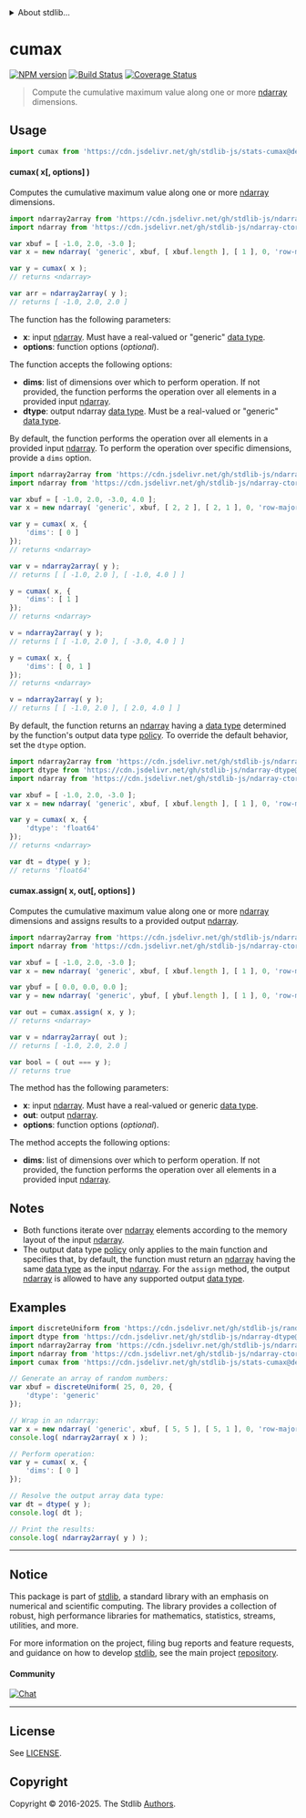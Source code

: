 <!--

@license Apache-2.0

Copyright (c) 2025 The Stdlib Authors.

Licensed under the Apache License, Version 2.0 (the "License");
you may not use this file except in compliance with the License.
You may obtain a copy of the License at

   http://www.apache.org/licenses/LICENSE-2.0

Unless required by applicable law or agreed to in writing, software
distributed under the License is distributed on an "AS IS" BASIS,
WITHOUT WARRANTIES OR CONDITIONS OF ANY KIND, either express or implied.
See the License for the specific language governing permissions and
limitations under the License.

-->


<details>
  <summary>
    About stdlib...
  </summary>
  <p>We believe in a future in which the web is a preferred environment for numerical computation. To help realize this future, we've built stdlib. stdlib is a standard library, with an emphasis on numerical and scientific computation, written in JavaScript (and C) for execution in browsers and in Node.js.</p>
  <p>The library is fully decomposable, being architected in such a way that you can swap out and mix and match APIs and functionality to cater to your exact preferences and use cases.</p>
  <p>When you use stdlib, you can be absolutely certain that you are using the most thorough, rigorous, well-written, studied, documented, tested, measured, and high-quality code out there.</p>
  <p>To join us in bringing numerical computing to the web, get started by checking us out on <a href="https://github.com/stdlib-js/stdlib">GitHub</a>, and please consider <a href="https://opencollective.com/stdlib">financially supporting stdlib</a>. We greatly appreciate your continued support!</p>
</details>

# cumax

[![NPM version][npm-image]][npm-url] [![Build Status][test-image]][test-url] [![Coverage Status][coverage-image]][coverage-url] <!-- [![dependencies][dependencies-image]][dependencies-url] -->

> Compute the cumulative maximum value along one or more [ndarray][@stdlib/ndarray/ctor] dimensions.



<section class="usage">

## Usage

```javascript
import cumax from 'https://cdn.jsdelivr.net/gh/stdlib-js/stats-cumax@deno/mod.js';
```

#### cumax( x\[, options] )

Computes the cumulative maximum value along one or more [ndarray][@stdlib/ndarray/ctor] dimensions.

```javascript
import ndarray2array from 'https://cdn.jsdelivr.net/gh/stdlib-js/ndarray-to-array@deno/mod.js';
import ndarray from 'https://cdn.jsdelivr.net/gh/stdlib-js/ndarray-ctor@deno/mod.js';

var xbuf = [ -1.0, 2.0, -3.0 ];
var x = new ndarray( 'generic', xbuf, [ xbuf.length ], [ 1 ], 0, 'row-major' );

var y = cumax( x );
// returns <ndarray>

var arr = ndarray2array( y );
// returns [ -1.0, 2.0, 2.0 ]
```

The function has the following parameters:

-   **x**: input [ndarray][@stdlib/ndarray/ctor]. Must have a real-valued or "generic" [data type][@stdlib/ndarray/dtypes].
-   **options**: function options (_optional_).

The function accepts the following options:

-   **dims**: list of dimensions over which to perform operation. If not provided, the function performs the operation over all elements in a provided input [ndarray][@stdlib/ndarray/ctor].
-   **dtype**: output ndarray [data type][@stdlib/ndarray/dtypes]. Must be a real-valued or "generic" [data type][@stdlib/ndarray/dtypes].

By default, the function performs the operation over all elements in a provided input [ndarray][@stdlib/ndarray/ctor]. To perform the operation over specific dimensions, provide a `dims` option.

```javascript
import ndarray2array from 'https://cdn.jsdelivr.net/gh/stdlib-js/ndarray-to-array@deno/mod.js';
import ndarray from 'https://cdn.jsdelivr.net/gh/stdlib-js/ndarray-ctor@deno/mod.js';

var xbuf = [ -1.0, 2.0, -3.0, 4.0 ];
var x = new ndarray( 'generic', xbuf, [ 2, 2 ], [ 2, 1 ], 0, 'row-major' );

var y = cumax( x, {
    'dims': [ 0 ]
});
// returns <ndarray>

var v = ndarray2array( y );
// returns [ [ -1.0, 2.0 ], [ -1.0, 4.0 ] ]

y = cumax( x, {
    'dims': [ 1 ]
});
// returns <ndarray>

v = ndarray2array( y );
// returns [ [ -1.0, 2.0 ], [ -3.0, 4.0 ] ]

y = cumax( x, {
    'dims': [ 0, 1 ]
});
// returns <ndarray>

v = ndarray2array( y );
// returns [ [ -1.0, 2.0 ], [ 2.0, 4.0 ] ]
```

By default, the function returns an [ndarray][@stdlib/ndarray/ctor] having a [data type][@stdlib/ndarray/dtypes] determined by the function's output data type [policy][@stdlib/ndarray/output-dtype-policies]. To override the default behavior, set the `dtype` option.

```javascript
import ndarray2array from 'https://cdn.jsdelivr.net/gh/stdlib-js/ndarray-to-array@deno/mod.js';
import dtype from 'https://cdn.jsdelivr.net/gh/stdlib-js/ndarray-dtype@deno/mod.js';
import ndarray from 'https://cdn.jsdelivr.net/gh/stdlib-js/ndarray-ctor@deno/mod.js';

var xbuf = [ -1.0, 2.0, -3.0 ];
var x = new ndarray( 'generic', xbuf, [ xbuf.length ], [ 1 ], 0, 'row-major' );

var y = cumax( x, {
    'dtype': 'float64'
});
// returns <ndarray>

var dt = dtype( y );
// returns 'float64'
```

#### cumax.assign( x, out\[, options] )

Computes the cumulative maximum value along one or more [ndarray][@stdlib/ndarray/ctor] dimensions and assigns results to a provided output [ndarray][@stdlib/ndarray/ctor].

```javascript
import ndarray2array from 'https://cdn.jsdelivr.net/gh/stdlib-js/ndarray-to-array@deno/mod.js';
import ndarray from 'https://cdn.jsdelivr.net/gh/stdlib-js/ndarray-ctor@deno/mod.js';

var xbuf = [ -1.0, 2.0, -3.0 ];
var x = new ndarray( 'generic', xbuf, [ xbuf.length ], [ 1 ], 0, 'row-major' );

var ybuf = [ 0.0, 0.0, 0.0 ];
var y = new ndarray( 'generic', ybuf, [ ybuf.length ], [ 1 ], 0, 'row-major' );

var out = cumax.assign( x, y );
// returns <ndarray>

var v = ndarray2array( out );
// returns [ -1.0, 2.0, 2.0 ]

var bool = ( out === y );
// returns true
```

The method has the following parameters:

-   **x**: input [ndarray][@stdlib/ndarray/ctor]. Must have a real-valued or generic [data type][@stdlib/ndarray/dtypes].
-   **out**: output [ndarray][@stdlib/ndarray/ctor].
-   **options**: function options (_optional_).

The method accepts the following options:

-   **dims**: list of dimensions over which to perform operation. If not provided, the function performs the operation over all elements in a provided input [ndarray][@stdlib/ndarray/ctor].

</section>

<!-- /.usage -->

<section class="notes">

## Notes

-   Both functions iterate over [ndarray][@stdlib/ndarray/ctor] elements according to the memory layout of the input [ndarray][@stdlib/ndarray/ctor].
-   The output data type [policy][@stdlib/ndarray/output-dtype-policies] only applies to the main function and specifies that, by default, the function must return an [ndarray][@stdlib/ndarray/ctor] having the same [data type][@stdlib/ndarray/dtypes] as the input [ndarray][@stdlib/ndarray/ctor]. For the `assign` method, the output [ndarray][@stdlib/ndarray/ctor] is allowed to have any supported output [data type][@stdlib/ndarray/dtypes].

</section>

<!-- /.notes -->

<section class="examples">

## Examples

<!-- eslint no-undef: "error" -->

```javascript
import discreteUniform from 'https://cdn.jsdelivr.net/gh/stdlib-js/random-array-discrete-uniform@deno/mod.js';
import dtype from 'https://cdn.jsdelivr.net/gh/stdlib-js/ndarray-dtype@deno/mod.js';
import ndarray2array from 'https://cdn.jsdelivr.net/gh/stdlib-js/ndarray-to-array@deno/mod.js';
import ndarray from 'https://cdn.jsdelivr.net/gh/stdlib-js/ndarray-ctor@deno/mod.js';
import cumax from 'https://cdn.jsdelivr.net/gh/stdlib-js/stats-cumax@deno/mod.js';

// Generate an array of random numbers:
var xbuf = discreteUniform( 25, 0, 20, {
    'dtype': 'generic'
});

// Wrap in an ndarray:
var x = new ndarray( 'generic', xbuf, [ 5, 5 ], [ 5, 1 ], 0, 'row-major' );
console.log( ndarray2array( x ) );

// Perform operation:
var y = cumax( x, {
    'dims': [ 0 ]
});

// Resolve the output array data type:
var dt = dtype( y );
console.log( dt );

// Print the results:
console.log( ndarray2array( y ) );
```

</section>

<!-- /.examples -->

<!-- Section for related `stdlib` packages. Do not manually edit this section, as it is automatically populated. -->

<section class="related">

</section>

<!-- /.related -->

<!-- Section for all links. Make sure to keep an empty line after the `section` element and another before the `/section` close. -->


<section class="main-repo" >

* * *

## Notice

This package is part of [stdlib][stdlib], a standard library with an emphasis on numerical and scientific computing. The library provides a collection of robust, high performance libraries for mathematics, statistics, streams, utilities, and more.

For more information on the project, filing bug reports and feature requests, and guidance on how to develop [stdlib][stdlib], see the main project [repository][stdlib].

#### Community

[![Chat][chat-image]][chat-url]

---

## License

See [LICENSE][stdlib-license].


## Copyright

Copyright &copy; 2016-2025. The Stdlib [Authors][stdlib-authors].

</section>

<!-- /.stdlib -->

<!-- Section for all links. Make sure to keep an empty line after the `section` element and another before the `/section` close. -->

<section class="links">

[npm-image]: http://img.shields.io/npm/v/@stdlib/stats-cumax.svg
[npm-url]: https://npmjs.org/package/@stdlib/stats-cumax

[test-image]: https://github.com/stdlib-js/stats-cumax/actions/workflows/test.yml/badge.svg?branch=main
[test-url]: https://github.com/stdlib-js/stats-cumax/actions/workflows/test.yml?query=branch:main

[coverage-image]: https://img.shields.io/codecov/c/github/stdlib-js/stats-cumax/main.svg
[coverage-url]: https://codecov.io/github/stdlib-js/stats-cumax?branch=main

<!--

[dependencies-image]: https://img.shields.io/david/stdlib-js/stats-cumax.svg
[dependencies-url]: https://david-dm.org/stdlib-js/stats-cumax/main

-->

[chat-image]: https://img.shields.io/gitter/room/stdlib-js/stdlib.svg
[chat-url]: https://app.gitter.im/#/room/#stdlib-js_stdlib:gitter.im

[stdlib]: https://github.com/stdlib-js/stdlib

[stdlib-authors]: https://github.com/stdlib-js/stdlib/graphs/contributors

[umd]: https://github.com/umdjs/umd
[es-module]: https://developer.mozilla.org/en-US/docs/Web/JavaScript/Guide/Modules

[deno-url]: https://github.com/stdlib-js/stats-cumax/tree/deno
[deno-readme]: https://github.com/stdlib-js/stats-cumax/blob/deno/README.md
[umd-url]: https://github.com/stdlib-js/stats-cumax/tree/umd
[umd-readme]: https://github.com/stdlib-js/stats-cumax/blob/umd/README.md
[esm-url]: https://github.com/stdlib-js/stats-cumax/tree/esm
[esm-readme]: https://github.com/stdlib-js/stats-cumax/blob/esm/README.md
[branches-url]: https://github.com/stdlib-js/stats-cumax/blob/main/branches.md

[stdlib-license]: https://raw.githubusercontent.com/stdlib-js/stats-cumax/main/LICENSE

[@stdlib/ndarray/ctor]: https://github.com/stdlib-js/ndarray-ctor/tree/deno

[@stdlib/ndarray/dtypes]: https://github.com/stdlib-js/ndarray-dtypes/tree/deno

[@stdlib/ndarray/output-dtype-policies]: https://github.com/stdlib-js/ndarray-output-dtype-policies/tree/deno

</section>

<!-- /.links -->
